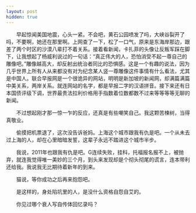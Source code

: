 ```yaml
---
layout: post
hidden: true
---
```

　　早起惊闻美国地震，心头一紧。不会吧，黄石公园喷发了吗，大峡谷裂开了吗，不要啊，她还在那里啊。上网查了一下，松了一口气，原来是东海岸那边，跟差了两个时区的沙漠八辈打不着关系。接着看新闻，卡扎菲的头像让反叛军踩在脚下，让我想起了杨威利说过的一句话：“真正伟大的人，恐怕消受不起一尊自己的雕像吧。”雕像越高大，却反射出统治者同比的恐惧感。这是一个有趣的说法，因为几乎世界上所有人从来都没有对为纪念某人竖一尊雕像这件事情有什么看法，尤其是中国人。联合早报网是一个很诡异的网站，明明是新加坡的新闻网，却满篇满篇中美关系，两岸关系。就连网站的名字，都是早报二字的汉语拼音。接下来还有日本国债评级下调，世界最贵法拉利价格用手指数着位数都数不过来等等等等无聊的新闻。

　　不过想起刚才那一惊一乍的反应，还真是有些嘲笑自己。我这颗苦楝树，当得真敬业。

　　偷摸把机票退了，这次没告诉爸妈。上海这个城市跟我有仇是吧。一个从未去过上海的人，却在心里暗暗发誓，这辈子永远不踏进这个城市半步。

　　我说，2011年也跟我有仇是吧。G连续失败，挂科，托福报名报不上，被抛弃，就连我觉得唯一美妙的三个月，到头来发现却是个彻头彻尾的谎言，连本带利还给我。我说我无比期待着新年的到来。

　　猫说，等你成功之后再来抱怨吧。

　　是这样的，身处陷坑里的人，是没什么资格自怨自艾的。

　　你见过哪个衰人写自传体回忆录吗？